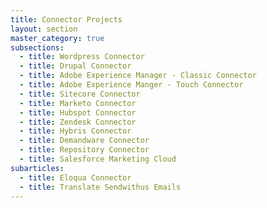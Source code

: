 ```yaml
---
title: Connector Projects
layout: section
master_category: true
subsections:
  - title: Wordpress Connector
  - title: Drupal Connector
  - title: Adobe Experience Manager - Classic Connector
  - title: Adobe Experience Manger - Touch Connector
  - title: Sitecore Connector
  - title: Marketo Connector
  - title: Hubspot Connector
  - title: Zendesk Connector
  - title: Hybris Connector
  - title: Demandware Connector
  - title: Repository Connector
  - title: Salesforce Marketing Cloud
subarticles:
  - title: Eloqua Connector
  - title: Translate Sendwithus Emails
---
```



